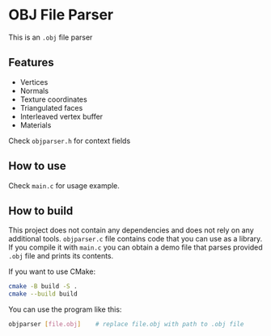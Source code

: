 # OBJ File Parser

This is an `.obj` file parser

## Features

- Vertices
- Normals
- Texture coordinates
- Triangulated faces
- Interleaved vertex buffer
- Materials

Check `objparser.h` for context fields

## How to use

Check `main.c` for usage example.

## How to build

This project does not contain any dependencies and does not rely on any additional tools. `objparser.c` file contains code that you can use as a library. If you compile it with `main.c` you can obtain a demo file that parses provided `.obj` file and prints its contents.

If you want to use CMake:

```bash
cmake -B build -S .
cmake --build build
```

You can use the program like this:

```bash
objparser [file.obj]    # replace file.obj with path to .obj file
```
